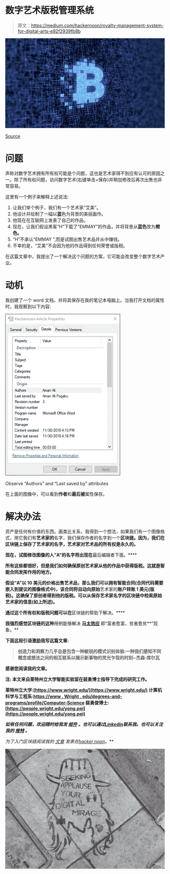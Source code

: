 # 数字艺术版税管理系统

> 原文：<https://medium.com/hackernoon/royalty-management-system-for-digital-arts-e92f2939fb8b>

![](img/d6f9acd71728d932388ad96ab6c5e937.png)

[Source](https://www.shellypalmer.com/2018/02/what-is-blockchain/)

# 问题

声称对数字艺术拥有所有权可能是个问题，这也是艺术家得不到应有认可的原因之一。除了所有权问题，访问数字艺术(右键单击+保存)并稍加修改后再次出售也非常容易。

这里有一个例子来解释上述说法:

1.  让我们举个例子，我们有一个艺术家“艾美”。
2.  他设计并绘制了一幅以**蓝**色为背景的美丽画作。
3.  他现在在互联网上发表了自己的作品。
4.  现在，让我们假设黑客“H”下载了“EMMAY”的作品，并将背景从**蓝色**改为**橙色。**
5.  “H”不承认“EMMAY ”,而是试图出售艺术品并从中赚钱。
6.  不幸的是，“艾美”不会因为他的作品得到任何荣誉或版税。

在这篇文章中，我提出了一个解决这个问题的方案，它可能会改变整个数字艺术产业。

# **动机**

我创建了一个 word 文档，并将其保存在我的笔记本电脑上。当我打开文档的属性时，我观察到以下内容:

![](img/ebe5ba1ec77d2760eb0c205a01748017.png)

Observe “Authors” and “Last saved by” attributes

在上面的图像中，可以看到**作者**和**最后被**属性保存。

# 解决办法

资产是任何有价值的东西。画类比关系，我得到一个想法，如果我们有一个图像格式，用它我们有**艺术家的**名字，我们保存作者的名字到一个**区块链。**因为，我们在区块链上保存了艺术家的名字，艺术家对艺术品的所有权是永久的**。**

**现在，试图修改图像的人“A”的名字将出现在**最后编辑者下面。****

**所有这些都很好，但是我们如何确保原创艺术家从他的作品中获得版税。这就是智能合同发挥作用的地方。**

**假设“A”以 10 美元的价格出售艺术品，那么我们可以拥有智能合同(合同代码需要嵌入到提议的图像格式中)，该合同将自动向原始**艺术家的**账户转账 1 美元(版税)。这确保了原创者得到他的版税。可以从保存艺术家名字的区块链中检索原始艺术家的信息(如上所述)。**

**通过这个所有权和版税问题可以在**区块链的帮助下解决。****

**我强烈感觉区块链的这种**用例能够解决 [**马太效应**](https://en.wikipedia.org/wiki/Matthew_effect) 即“富者愈富，贫者愈贫**”现象。**

**下面这段引语激励我写这篇文章:**

> **创造力和洞察力几乎总是包含一种敏锐的模式识别体验:一种我们感知不同概念或想法之间的相互联系以揭示新事物的灵光乍现的时刻~杰森·席尔瓦**

**感谢您阅读我的文章。**

****注:**
本文来自莱特州立大学智能实验室在裴勇博士指导下完成的研究工作。**

**莱特州立大学:[https://www.wright.edu/](https://www.wright.edu/)
计算机科学与工程系:[https://www . Wright . edu/degrees-and-programs/profile/Computer-Science](https://www.wright.edu/degrees-and-programs/profile/computer-science)
裴勇俊博士:[https://people.wright.edu/yong.pei](https://people.wright.edu/yong.pei)**

***如有任何问题，欢迎随时给我发* [*邮件*](mailto:pamanalionline@gmail.com) *。也可以通过*[*Linkedin*](https://www.linkedin.com/in/amanali1/)*联系我。也可以关注我的* [*推特*](https://twitter.com/aliandco) *。***

***为了入门区块链阅读我的* [*文章*](https://hackernoon.com/blockchain-learning-path-2019-e54d6763dd6c) *发表在*[*hacker noon*](https://hackernoon.com/)*。***

**![](img/b809965e26de0986c46903f5b02e229b.png)**